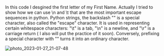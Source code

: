 In this code I desgined the first letter of my First Name. Actually I tried to show how we can use \n and \t that are the most important escape sequences in python. 
Python strings, the backslash "\" is a special character, also called the "escape" character. It is used in representing certain whitespace characters: "\t" is a tab, "\n" is a newline, and "\r" is a carriage return ( I also will put the practice of it soon). Conversely, prefixing a special character with "\" turns it into an ordinary character.

![photo_2023-01-27_21-07-48](https://user-images.githubusercontent.com/123685546/215199388-fcdfa55f-a34c-4420-a96e-7fb536ef5e69.jpg)

